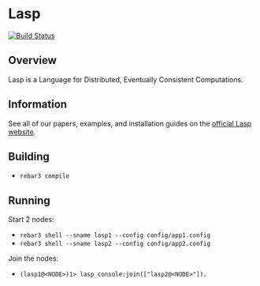 Lasp
=======================================================

[![Build Status](https://travis-ci.org/lasp-lang/lasp.svg?branch=master)](https://travis-ci.org/lasp-lang/lasp)

## Overview

Lasp is a Language for Distributed, Eventually Consistent Computations.

## Information

See all of our papers, examples, and installation guides on the [official Lasp website](https://lasp-lang.org).

## Building

* `rebar3 compile`

## Running

Start 2 nodes:

* `rebar3 shell --sname lasp1 --config config/app1.config`
* `rebar3 shell --sname lasp2 --config config/app2.config`

Join the nodes:

* `(lasp1@<NODE>)1> lasp_console:join(["lasp2@<NODE>"]).`

